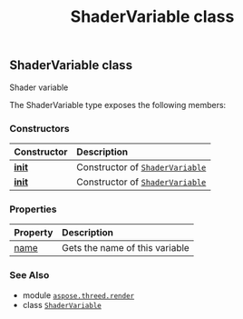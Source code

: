 ﻿---
title: ShaderVariable class
second_title: Aspose.3D for Python via .NET API References
description: 
type: docs
weight: 380
url: /python-net/aspose.threed.render/shadervariable/
is_root: false
---

## ShaderVariable class

Shader variable



The ShaderVariable type exposes the following members:

### Constructors
| Constructor | Description |
| :- | :- |
| [__init__](/3d/python-net/aspose.threed.render/shadervariable/__init__/#str) | Constructor of [`ShaderVariable`](/3d/python-net/aspose.threed.render/shadervariable) |
| [__init__](/3d/python-net/aspose.threed.render/shadervariable/__init__/#str-aspose.threed.render.ShaderStage) | Constructor of [`ShaderVariable`](/3d/python-net/aspose.threed.render/shadervariable) |


### Properties
| Property | Description |
| :- | :- |
| [name](/3d/python-net/aspose.threed.render/shadervariable/name) | Gets the name of this variable |



### See Also
* module [`aspose.threed.render`](..)
* class [`ShaderVariable`](/3d/python-net/aspose.threed.render/shadervariable)
